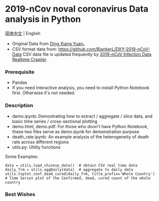 # 2019-nCov noval coronavirus Data analysis in Python
[简体中文](README.md) | English

* Original Data from [Ding Xiang Yuan](https://3g.dxy.cn/newh5/view/pneumonia)。 
* CSV format data from: https://github.com/BlankerL/DXY-2019-nCoV-Data CSV data file is updated frequently by [2019-nCoV Infection Data Realtime Crawler](https://github.com/BlankerL/DXY-2019-nCoV-Crawler).

### Prerequisite

* Pandas
* If you need interactive analysis, you need to install Python Notebook first.  Otherwise it's not needed.


### Description
* demo.ipynb: Demostrating how to extract / aggregate / slice data, and basic time series / cross-sectional plotting 
* demo.html, demo.pdf: For those who doon't have Python Notebook, these two files serve as demo.ipynb for demonstration purpose
* death_rate.ipynb: An example analysis of the heterogeneity of death rate across different regions
* utils.py: Utility functions

Some Examples:

```
data = utils.load_chinese_data()  # obtain CSV real time data
daily_frm = utils.aggDaily(data)  # aggregate to daily data
utils.tsplot_conf_dead_cured(daily_frm, title_prefix='Whole Country')  # Time Series plot of the Confirmed, dead, cured count of the whole country
```

### Best Wishes 

